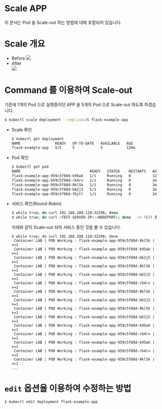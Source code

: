 # Scale APP
이 문서는 Pod 을 Scale-out 하는 방법에 대해 포함되어 있습니다.   
   
# Scale 개요
* Before
![](https://d33wubrfki0l68.cloudfront.net/043eb67914e9474e30a303553d5a4c6c7301f378/0d8f6/docs/tutorials/kubernetes-basics/public/images/module_05_scaling1.svg)   
* After   
![](https://d33wubrfki0l68.cloudfront.net/30f75140a581110443397192d70a4cdb37df7bfc/b5f56/docs/tutorials/kubernetes-basics/public/images/module_05_scaling2.svg)   

# Command 를 이용하여 Scale-out
기존에 1개의 Pod 으로 실행중이던 APP 을 5개의 Pod 으로 Scale-out 하도록 하겠습니다.   
```bash
$ kubectl scale deployment --replicas=5 flask-example-app
```
   
* Scale 확인
    ```bash
    $ kubectl get deployment
    NAME                READY   UP-TO-DATE   AVAILABLE   AGE
    flask-example-app   5/5     5            5           126m
    ```
* Pod 확인
    ```bash
    $ kubectl get pod
    NAME                                READY   STATUS    RESTARTS   AGE
    flask-example-app-959c5f88d-k95wk   1/1     Running   0          127m
    flask-example-app-959c5f88d-rb4rv   1/1     Running   0          2m21s
    flask-example-app-959c5f88d-9kl5k   1/1     Running   0          2m21s
    flask-example-app-959c5f88d-b62j5   1/1     Running   0          2m21s
    flask-example-app-959c5f88d-fbjtl   1/1     Running   0          2m21s
    ```
* 서비스 확인(Round-Robin)
    ```bash
    $ while true; do curl 192.168.200.110:32296; done
    $ while true; do curl <TEST-SERVER-IP>:<NODEPORT>; done   << TEST 환경에 맞게 수정합니다.  
    ```
    아래와 같이 Scale-out 되어 서비스 중인 것을 볼 수 있습니다.   
    ```console
    $ while true; do curl 192.168.200.110:32296; done
     Container LAB | POD Working : flask-example-app-959c5f88d-9kl5k | v=1
     Container LAB | POD Working : flask-example-app-959c5f88d-k95wk | v=1
     Container LAB | POD Working : flask-example-app-959c5f88d-b62j5 | v=1
     Container LAB | POD Working : flask-example-app-959c5f88d-9kl5k | v=1
     Container LAB | POD Working : flask-example-app-959c5f88d-b62j5 | v=1
     Container LAB | POD Working : flask-example-app-959c5f88d-rb4rv | v=1
     Container LAB | POD Working : flask-example-app-959c5f88d-9kl5k | v=1
     Container LAB | POD Working : flask-example-app-959c5f88d-b62j5 | v=1
     Container LAB | POD Working : flask-example-app-959c5f88d-9kl5k | v=1
     Container LAB | POD Working : flask-example-app-959c5f88d-b62j5 | v=1
     Container LAB | POD Working : flask-example-app-959c5f88d-k95wk | v=1
     Container LAB | POD Working : flask-example-app-959c5f88d-rb4rv | v=1
     Container LAB | POD Working : flask-example-app-959c5f88d-k95wk | v=1
     Container LAB | POD Working : flask-example-app-959c5f88d-rb4rv | v=1
     Container LAB | POD Working : flask-example-app-959c5f88d-9kl5k | v=1
    ...
    ```

# `edit` 옵션을 이용하여 수정하는 방법 
```bash
$ kubectl edit deployment flask-example-app
```
